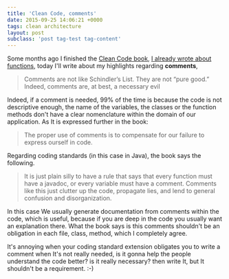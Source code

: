 ```yaml
---
title: 'Clean Code, comments'
date: 2015-09-25 14:06:21 +0000
tags: clean architecture
layout: post
subclass: 'post tag-test tag-content'
---
```

Some months ago I finished the [Clean Code book][book], [I already wrote about functions][clean1], today I'll write about my highlights regarding **comments**,
    
> Comments are not like Schindler’s List. They are not “pure good.” Indeed, comments are, at best, a necessary evil
    
Indeed, if a comment is needed, 99% of the time is because the code is not descriptive enough, the name of the variables, the classes or the function methods don't have a clear nomenclature within the domain of our application. As It is expressed further in the book:

> The proper use of comments is to compensate for our failure to express ourself in code.
    
Regarding coding standards (in this case in Java), the book says the following.    
    
> It is just plain silly to have a rule that says that every function must have a javadoc, or every variable must have a comment. Comments like this just clutter up the code, propagate lies, and lend to general confusion and disorganization.

In this case We usually generate documentation from comments within the code, which is useful, because if you are deep in the code you usually want an explanation there. What the book says is this comments shouldn't be an obligation in each file, class, method, which I completely agree.

It's annoying when your coding standard extension obligates you to write a comment when It's not really needed, is it gonna help the people understand the code better? is it really necessary? then write It, but It shouldn't be a requirement. :-) 


[clean1]: https://javaguirre.net/2015/06/19/clean-code-functions/
[book]: http://www.amazon.com/Clean-Code-Handbook-Software-Craftsmanship/dp/0132350882
